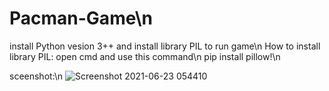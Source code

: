 # Pacman-Game\n
install Python vesion 3++ and install library PIL to run game\n
How to install library PIL: open cmd and use this command\n
pip install pillow!\n

sceenshot:\n
![Screenshot 2021-06-23 054410](https://user-images.githubusercontent.com/86203918/123008983-17ca3a00-d3e6-11eb-8ca3-e94e49c5c977.png)

